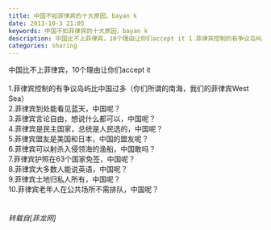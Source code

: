 ```yaml
---
title: 中国不如菲律宾的十大原因，bayan k
date: 2013-10-3 21:05
keywords: 中国不如菲律宾的十大原因，bayan k
description: 中国比不上菲律宾，10个理由让你们accept it 1.菲律宾控制的有争议岛屿比中国过多（你们所谓的南海，我们的菲律宾West Sea）2.菲律宾到处能看见蓝天，中国呢？3.菲律宾言论自由，想说什么都可以，中国呢？4.菲律宾是民主国家，总统是人民选的，中国呢？5.菲律宾盟友是美国和日本，中国的盟友呢？6.菲律宾可以射杀入侵领海的渔船，中国敢吗？7.菲律宾护照在63个国家免签，中国呢？8.菲律宾大多数人能说英语，中国呢？9.菲律宾土地归私人所有，中国呢？10.菲律宾老年人在公共场所不需排队，中国呢？ 
categories: sharing
---
```

<td class="t_f" id="postmessage_57931">

中国比不上菲律宾，10个理由让你们accept it <br/>
<br/>
1.菲律宾控制的有争议岛屿比中国过多（你们所谓的南海，我们的菲律宾West Sea）<br/>
2.菲律宾到处能看见蓝天，中国呢？<br/>
3.菲律宾言论自由，想说什么都可以，中国呢？<br/>
4.菲律宾是民主国家，总统是人民选的，中国呢？<br/>
5.菲律宾盟友是美国和日本，中国的盟友呢？<br/>
6.菲律宾可以射杀入侵领海的渔船，中国敢吗？<br/>
7.菲律宾护照在63个国家免签，中国呢？<br/>
8.菲律宾大多数人能说英语，中国呢？<br/>
9.菲律宾土地归私人所有，中国呢？<br/>
10.菲律宾老年人在公共场所不需排队，中国呢？<br/>
<br/>
<img alt="" border="0" class="zoom" data-cf-modified-f9c440eec7b5f0d7891758a4-="" file="http://www.flw.ph/data/attachment/forum/201512/09/140146p6641a3v88hh3343.jpg.thumb.jpg" id="aimg_J0vKV" lazyloadthumb="1" onclick="" onmouseover="" src="http://www.flw.ph/data/attachment/forum/201512/09/140146p6641a3v88hh3343.jpg.thumb.jpg"/> </td>
###### 转载自[菲龙网]